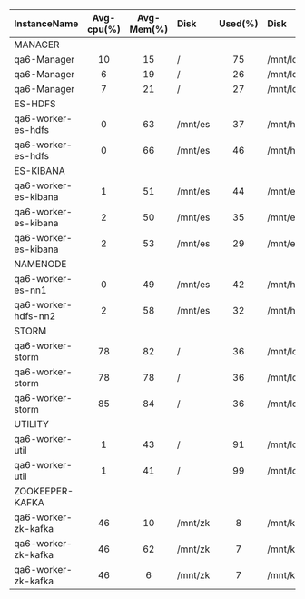 | InstanceName         |  Avg-cpu(%)  |  Avg-Mem(%)  | Disk    |  Used(%)  | Disk          |  Used(%)  |
|:---------------------|:------------:|:------------:|:--------|:---------:|:--------------|:---------:|
| MANAGER              |              |              |         |           |               |           |
| qa6-Manager          |      10      |      15      | /       |    75     | /mnt/local    |     0     |
| qa6-Manager          |      6       |      19      | /       |    26     | /mnt/local    |     0     |
| qa6-Manager          |      7       |      21      | /       |    27     | /mnt/local    |     0     |
| ES-HDFS              |              |              |         |           |               |           |
| qa6-worker-es-hdfs   |      0       |      63      | /mnt/es |    37     | /mnt/hdfs     |    19     |
| qa6-worker-es-hdfs   |      0       |      66      | /mnt/es |    46     | /mnt/hdfs     |    21     |
| ES-KIBANA            |              |              |         |           |               |           |
| qa6-worker-es-kibana |      1       |      51      | /mnt/es |    44     | /mnt/es_log   |    31     |
| qa6-worker-es-kibana |      2       |      50      | /mnt/es |    35     | /mnt/es_log   |    30     |
| qa6-worker-es-kibana |      2       |      53      | /mnt/es |    29     | /mnt/es_log   |    27     |
| NAMENODE             |              |              |         |           |               |           |
| qa6-worker-es-nn1    |      0       |      49      | /mnt/es |    42     | /mnt/hdfs_nn1 |     0     |
| qa6-worker-hdfs-nn2  |      2       |      58      | /mnt/es |    32     | /mnt/hdfs_nn2 |     0     |
| STORM                |              |              |         |           |               |           |
| qa6-worker-storm     |      78      |      82      | /       |    36     | /mnt/local    |    20     |
| qa6-worker-storm     |      78      |      78      | /       |    36     | /mnt/local    |    18     |
| qa6-worker-storm     |      85      |      84      | /       |    36     | /mnt/local    |    24     |
| UTILITY              |              |              |         |           |               |           |
| qa6-worker-util      |      1       |      43      | /       |    91     | /mnt/local    |    15     |
| qa6-worker-util      |      1       |      41      | /       |    99     | /mnt/local    |    14     |
| ZOOKEEPER-KAFKA      |              |              |         |           |               |           |
| qa6-worker-zk-kafka  |      46      |      10      | /mnt/zk |     8     | /mnt/kafka    |     0     |
| qa6-worker-zk-kafka  |      46      |      62      | /mnt/zk |     7     | /mnt/kafka    |     0     |
| qa6-worker-zk-kafka  |      46      |      6       | /mnt/zk |     7     | /mnt/kafka    |     0     |
